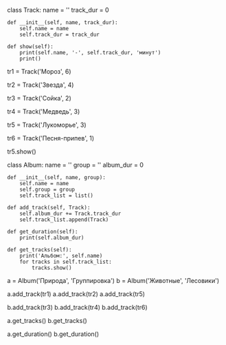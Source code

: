 class Track:
	name = ''
	track_dur = 0

	def __init__(self, name, track_dur):
		self.name = name
		self.track_dur = track_dur

	def show(self):
		print(self.name, '-', self.track_dur, 'минут')
		print()

tr1 = Track('Мороз', 6)

tr2 = Track('Звезда', 4)

tr3 = Track('Сойка', 2)

tr4 = Track('Медведь', 3)

tr5 = Track('Лукоморье', 3)

tr6 = Track('Песня-припев', 1)

tr5.show()

class Album:
	name = ''
	group = ''
	album_dur = 0

	def __init__(self, name, group):
		self.name = name
		self.group = group
		self.track_list = list()
	
	def add_track(self, Track):
		self.album_dur += Track.track_dur
		self.track_list.append(Track)

	def get_duration(self):
		print(self.album_dur)

	def get_tracks(self):
		print('Альбом:', self.name)
		for tracks in self.track_list:
			tracks.show()


a = Album('Природа', 'Группировка')
b = Album('Животные', 'Лесовики')

a.add_track(tr1)
a.add_track(tr2)
a.add_track(tr5)

b.add_track(tr3)
b.add_track(tr4)
b.add_track(tr6)

a.get_tracks()
b.get_tracks()

a.get_duration()
b.get_duration()

